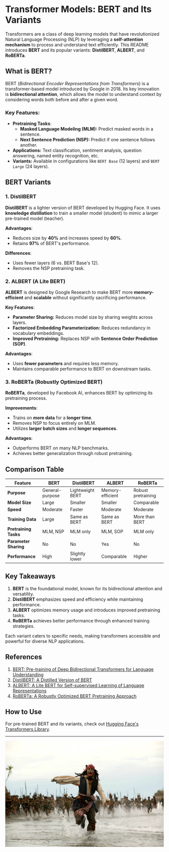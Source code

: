 # Transformer Models: BERT and Its Variants

Transformers are a class of deep learning models that have revolutionized Natural Language Processing (NLP) by leveraging a **self-attention mechanism** to process and understand text efficiently. This README introduces **BERT** and its popular variants: **DistilBERT**, **ALBERT**, and **RoBERTa**.

##  What is BERT?

BERT (*Bidirectional Encoder Representations from Transformers*) is a transformer-based model introduced by Google in 2018. Its key innovation is **bidirectional attention**, which allows the model to understand context by considering words both before and after a given word.

### Key Features:
- **Pretraining Tasks**:
  - **Masked Language Modeling (MLM):** Predict masked words in a sentence.
  - **Next Sentence Prediction (NSP):** Predict if one sentence follows another.
- **Applications:** Text classification, sentiment analysis, question answering, named entity recognition, etc.
- **Variants:** Available in configurations like `BERT Base` (12 layers) and `BERT Large` (24 layers).

## BERT Variants

### 1. DistilBERT
**DistilBERT** is a lighter version of BERT developed by Hugging Face. It uses **knowledge distillation** to train a smaller model (student) to mimic a larger pre-trained model (teacher).

**Advantages**:
- Reduces size by **40%** and increases speed by **60%**.
- Retains **97%** of BERT's performance.

**Differences**:
- Uses fewer layers (6 vs. BERT Base's 12).
- Removes the NSP pretraining task.

### 2. ALBERT (A Lite BERT)
**ALBERT** is designed by Google Research to make BERT more **memory-efficient** and **scalable** without significantly sacrificing performance.

**Key Features**:
- **Parameter Sharing:** Reduces model size by sharing weights across layers.
- **Factorized Embedding Parameterization:** Reduces redundancy in vocabulary embeddings.
- **Improved Pretraining:** Replaces NSP with **Sentence Order Prediction (SOP)**.

**Advantages**:
- Uses **fewer parameters** and requires less memory.
- Maintains comparable performance to BERT on downstream tasks.

### 3. RoBERTa (Robustly Optimized BERT)
**RoBERTa**, developed by Facebook AI, enhances BERT by optimizing its pretraining process.

**Improvements**:
- Trains on **more data** for a **longer time**.
- Removes NSP to focus entirely on MLM.
- Utilizes **larger batch sizes** and **longer sequences**.

**Advantages**:
- Outperforms BERT on many NLP benchmarks.
- Achieves better generalization through robust pretraining.

## Comparison Table

| Feature                | BERT           | DistilBERT        | ALBERT            | RoBERTa          |
|------------------------|----------------|-------------------|-------------------|------------------|
| **Purpose**            | General-purpose | Lightweight BERT  | Memory-efficient | Robust pretraining |
| **Model Size**         | Large          | Smaller           | Smaller           | Comparable       |
| **Speed**              | Moderate       | Faster            | Moderate          | Moderate         |
| **Training Data**      | Large          | Same as BERT      | Same as BERT      | More than BERT   |
| **Pretraining Tasks**  | MLM, NSP       | MLM only          | MLM, SOP          | MLM only         |
| **Parameter Sharing**  | No             | No                | Yes               | No               |
| **Performance**        | High           | Slightly lower    | Comparable        | Higher           |

## Key Takeaways

1. **BERT** is the foundational model, known for its bidirectional attention and versatility.
2. **DistilBERT** emphasizes speed and efficiency while maintaining performance.
3. **ALBERT** optimizes memory usage and introduces improved pretraining tasks.
4. **RoBERTa** achieves better performance through enhanced training strategies.

Each variant caters to specific needs, making transformers accessible and powerful for diverse NLP applications.

## References

1. [BERT: Pre-training of Deep Bidirectional Transformers for Language Understanding](https://arxiv.org/abs/1810.04805)
2. [DistilBERT: A Distilled Version of BERT](https://arxiv.org/abs/1910.01108)
3. [ALBERT: A Lite BERT for Self-supervised Learning of Language Representations](https://arxiv.org/abs/1909.11942)
4. [RoBERTa: A Robustly Optimized BERT Pretraining Approach](https://arxiv.org/abs/1907.11692)

## How to Use

For pre-trained BERT and its variants, check out [Hugging Face's Transformers Library](https://github.com/huggingface/transformers).


---

![](featured_image.jpg)